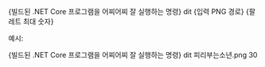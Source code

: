 {빌드된 .NET Core 프로그램을 어찌어찌 잘 실행하는 명령} dit {입력 PNG 경로} {팔레트 최대 숫자}

예시:

{빌드된 .NET Core 프로그램을 어찌어찌 잘 실행하는 명령} dit 피리부는소년.png 30
